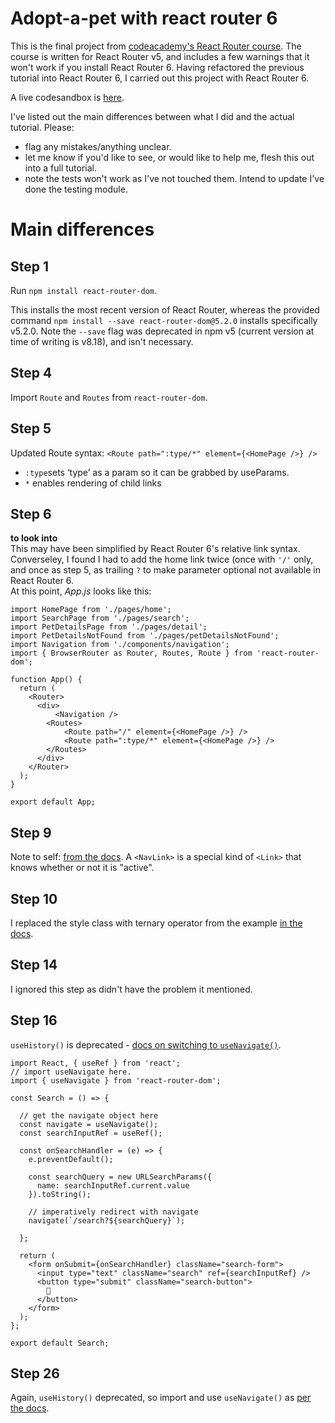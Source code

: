 # Adopt-a-pet with react router 6

This is the final project from [codeacademy's React Router course](https://www.codecademy.com/learn/learn-react-router). The course is written for React Router v5, and includes a few warnings that it won't work if you install React Router 6. Having refactored the previous tutorial into React Router 6, I carried out this project with React Router 6.

A live codesandbox is [here](https://codesandbox.io/s/adopt-a-pet-with-react-router-6-04qvvn).

I've listed out the main differences between what I did and the actual tutorial. Please:

* flag any mistakes/anything unclear.  
* let me know if you'd like to see, or would like to help me, flesh this out into a full tutorial.
* note the tests won't work as I've not touched them. Intend to update I've done the testing module.

# Main differences

## Step 1
Run `npm install react-router-dom`.  

This installs the most recent version of React Router, whereas the provided command 
`npm install --save react-router-dom@5.2.0` installs specifically v5.2.0. Note the `--save` flag was deprecated in npm v5 (current version at time of writing is v8.18), and isn't necessary.

## Step 4
Import `Route` and `Routes` from `react-router-dom`.

## Step 5
Updated Route syntax:  `<Route path=":type/*" element={<HomePage />} />`  

* `:type`sets ‘type’ as a param so it can be grabbed by useParams.  
* `*` enables rendering of child links

## Step 6
**to look into**  
This may have been simplified by React Router 6's relative link syntax. Converseley, I found I had to add the home link twice (once with `'/'` only, and once as step 5, as trailing `?` to make parameter optional not available in React Router 6.  
At this point, *App.js* looks like this:

	import HomePage from './pages/home';
	import SearchPage from './pages/search';
	import PetDetailsPage from './pages/detail';
	import PetDetailsNotFound from './pages/petDetailsNotFound';
	import Navigation from './components/navigation';
	import { BrowserRouter as Router, Routes, Route } from 'react-router-dom';
	
	function App() {
	  return (
	    <Router>
	      <div>
	          <Navigation />
	        <Routes>
	            <Route path="/" element={<HomePage />} />
	            <Route path=":type/*" element={<HomePage />} />
	        </Routes>
	      </div>
	    </Router>
	  );
	}
	
	export default App;

## Step 9
Note to self: [from the docs](https://reactrouter.com/docs/en/v6/components/nav-link). A ``<NavLink>`` is a special kind of ``<Link>`` that knows whether or not it is "active".

## Step 10
I replaced the style class with ternary operator from the example [in the docs](https://reactrouter.com/docs/en/v6/components/nav-link).

## Step 14
I ignored this step as didn't have the problem it mentioned.

## Step 16
`useHistory()` is deprecated - [docs on switching to `useNavigate()`](https://reactrouter.com/docs/en/v6/upgrading/v5#use-usenavigate-instead-of-usehistory).  

	import React, { useRef } from 'react';
	// import useNavigate here.
	import { useNavigate } from 'react-router-dom';
	
	const Search = () => {
	
	  // get the navigate object here
	  const navigate = useNavigate();
	  const searchInputRef = useRef();
	
	  const onSearchHandler = (e) => {
	    e.preventDefault();
	
	    const searchQuery = new URLSearchParams({
	      name: searchInputRef.current.value
	    }).toString();
	
	    // imperatively redirect with navigate
	    navigate(`/search?${searchQuery}`);
	
	  };
	
	  return (
	    <form onSubmit={onSearchHandler} className="search-form">
	      <input type="text" className="search" ref={searchInputRef} />
	      <button type="submit" className="search-button">
	        🔎
	      </button>
	    </form>
	  );
	};
	
	export default Search;
	
## Step 26
Again, `useHistory()` deprecated, so import and use `useNavigate()` as [per the docs](https://reactrouter.com/docs/en/v6/upgrading/v5#use-usenavigate-instead-of-usehistory).



